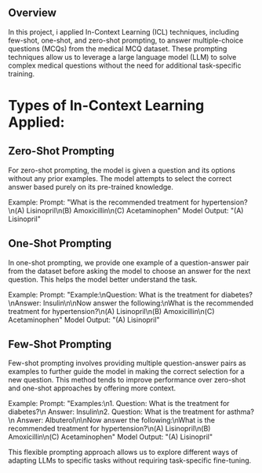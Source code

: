 ## Overview
In this project, i applied In-Context Learning (ICL) techniques, including few-shot, one-shot, and zero-shot prompting,
to answer multiple-choice questions (MCQs) from the medical MCQ dataset.
These prompting techniques allow us to leverage a large language model (LLM) to solve complex medical questions without the need for additional task-specific training.

# Types of In-Context Learning Applied:
## Zero-Shot Prompting
For zero-shot prompting, the model is given a question and its options without any prior examples.
The model attempts to select the correct answer based purely on its pre-trained knowledge.

Example:
Prompt: "What is the recommended treatment for hypertension?\n(A) Lisinopril\n(B) Amoxicillin\n(C) Acetaminophen"
Model Output: "(A) Lisinopril"

## One-Shot Prompting
In one-shot prompting, we provide one example of a question-answer pair from the dataset before asking the model to choose an answer for the next question. 
This helps the model better understand the task.

Example:
Prompt: "Example:\nQuestion: What is the treatment for diabetes?\nAnswer: Insulin\n\nNow answer the following:\nWhat is the recommended treatment for hypertension?\n(A)
Lisinopril\n(B) Amoxicillin\n(C) Acetaminophen"
Model Output: "(A) Lisinopril"


## Few-Shot Prompting
Few-shot prompting involves providing multiple question-answer pairs as examples to further guide the model in making the correct selection for a new question.
This method tends to improve performance over zero-shot and one-shot approaches by offering more context.

Example:
Prompt: "Examples:\n1. Question: What is the treatment for diabetes?\n Answer: Insulin\n2. Question: What is the treatment for asthma?\n Answer: 
Albuterol\n\nNow answer the following:\nWhat is the recommended treatment for hypertension?\n(A) Lisinopril\n(B) Amoxicillin\n(C) Acetaminophen"
Model Output: "(A) Lisinopril"

This flexible prompting approach allows us to explore different ways of adapting LLMs to specific tasks without requiring task-specific fine-tuning.
